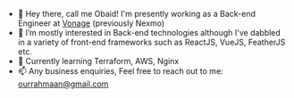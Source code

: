 - 👋 Hey there, call me Obaid! I'm presently working as a Back-end Engineer at [Vonage](https://www.vonage.co.uk/) (previously Nexmo)
- 👀 I’m mostly interested in Back-end technologies although I've dabbled in a variety of front-end frameworks such as ReactJS, VueJS, FeatherJS etc.
- 🌱 Currently learning Terraform, AWS, Nginx
- 📫 Any business enquiries, Feel free to reach out to me: ourrahmaan@gmail.com

<!---
ObaidUr-Rahmaan/ObaidUr-Rahmaan is a ✨ special ✨ repository because its `README.md` (this file) appears on your GitHub profile.
You can click the Preview link to take a look at your changes.
--->
